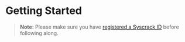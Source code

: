 # Getting Started

> **Note:** Please make sure you have [registered a Syscrack ID](/registration)
> before following along.



